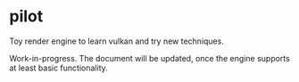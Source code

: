 # pilot
Toy render engine to learn vulkan and try new techniques.

Work-in-progress. The document will be updated, once the engine supports at least basic functionality.
